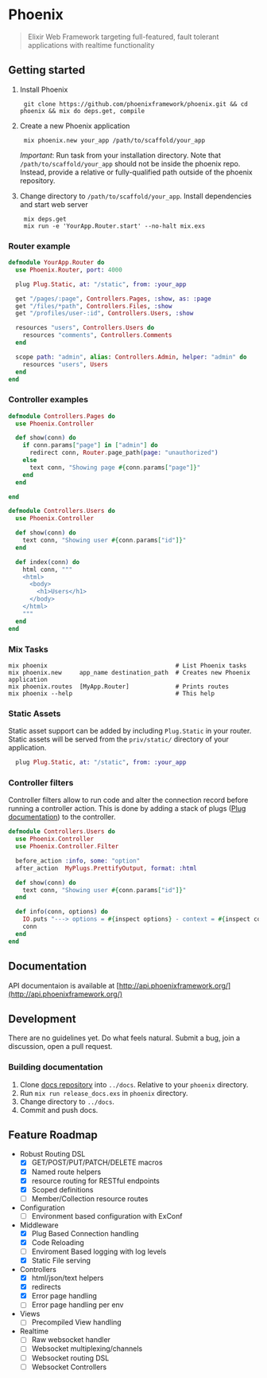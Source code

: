 # Phoenix

> Elixir Web Framework targeting full-featured, fault tolerant applications with realtime functionality

## Getting started

1. Install Phoenix

        git clone https://github.com/phoenixframework/phoenix.git && cd phoenix && mix do deps.get, compile


2. Create a new Phoenix application

        mix phoenix.new your_app /path/to/scaffold/your_app

    *Important*: Run task from your installation directory. Note that `/path/to/scaffold/your_app` should not be inside the phoenix repo. Instead, provide a relative or fully-qualified path outside of the phoenix repository.

3. Change directory to `/path/to/scaffold/your_app`. Install dependencies and start web server

        mix deps.get
        mix run -e 'YourApp.Router.start' --no-halt mix.exs


### Router example

```elixir
defmodule YourApp.Router do
  use Phoenix.Router, port: 4000

  plug Plug.Static, at: "/static", from: :your_app

  get "/pages/:page", Controllers.Pages, :show, as: :page
  get "/files/*path", Controllers.Files, :show
  get "/profiles/user-:id", Controllers.Users, :show

  resources "users", Controllers.Users do
    resources "comments", Controllers.Comments
  end

  scope path: "admin", alias: Controllers.Admin, helper: "admin" do
    resources "users", Users
  end
end
```

### Controller examples

```elixir
defmodule Controllers.Pages do
  use Phoenix.Controller

  def show(conn) do
    if conn.params["page"] in ["admin"] do
      redirect conn, Router.page_path(page: "unauthorized")
    else
      text conn, "Showing page #{conn.params["page"]}"
    end
  end

end

defmodule Controllers.Users do
  use Phoenix.Controller

  def show(conn) do
    text conn, "Showing user #{conn.params["id"]}"
  end

  def index(conn) do
    html conn, """
    <html>
      <body>
        <h1>Users</h1>
      </body>
    </html>
    """
  end
end
```

### Mix Tasks

```console
mix phoenix                                    # List Phoenix tasks
mix phoenix.new     app_name destination_path  # Creates new Phoenix application
mix phoenix.routes  [MyApp.Router]             # Prints routes
mix phoenix --help                             # This help
```

### Static Assets
Static asset support can be added by including `Plug.Static` in your router. Static assets will be served
from the `priv/static/` directory of your application.

```elixir
  plug Plug.Static, at: "/static", from: :your_app
```

### Controller filters
Controller filters allow to run code and alter the connection record before running a controller action.
This is done by adding a stack of plugs ([Plug documentation](http://elixir-lang.org/docs/plug/)) to the
controller.

```elixir
defmodule Controllers.Users do
  use Phoenix.Controller
  use Phoenix.Controller.Filter

  before_action :info, some: "option"
  after_action  MyPlugs.PrettifyOutput, format: :html

  def show(conn) do
    text conn, "Showing user #{conn.params["id"]}"
  end

  def info(conn, options) do
    IO.puts "---> options = #{inspect options} - context = #{inspect conn.private[:phoenix_context]}"
    conn
  end
end
```

## Documentation

API documentaion is available at [http://api.phoenixframework.org/](http://api.phoenixframework.org/)


## Development

There are no guidelines yet. Do what feels natural. Submit a bug, join a discussion, open a pull request.

### Building documentation

1. Clone [docs repository](https://github.com/phoenixframework/docs) into `../docs`. Relative to your `phoenix` directory.
2. Run `mix run release_docs.exs` in `phoenix` directory.
3. Change directory to `../docs`.
4. Commit and push docs.


## Feature Roadmap
- Robust Routing DSL
  - [x] GET/POST/PUT/PATCH/DELETE macros
  - [x] Named route helpers
  - [x] resource routing for RESTful endpoints
  - [x] Scoped definitions
  - [ ] Member/Collection resource  routes
- Configuration
  - [ ] Environment based configuration with ExConf
- Middleware
  - [x] Plug Based Connection handling
  - [x] Code Reloading
  - [ ] Enviroment Based logging with log levels
  - [x] Static File serving
- Controllers
  - [x] html/json/text helpers
  - [x] redirects
  - [x] Error page handling
  - [ ] Error page handling per env
- Views
  - [ ] Precompiled View handling
- Realtime
  - [ ] Raw websocket handler
  - [ ] Websocket multiplexing/channels
  - [ ] Websocket routing DSL
  - [ ] Websocket Controllers
